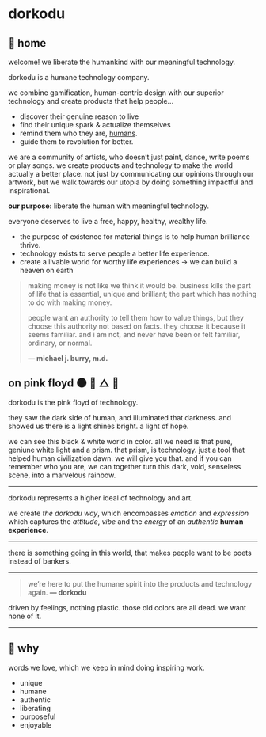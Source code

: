 # dorkodu

## 🏡 home

welcome!
we liberate the humankind with our meaningful technology.

dorkodu is a humane technology company.

we combine gamification, human-centric design with our superior technology
and create products that help people...

- discover their genuine reason to live
- find their unique spark & actualize themselves
- remind them who they are, <u>humans</u>.
- guide them to revolution for better.

we are a community of artists, who doesn’t just paint, dance, write poems or play songs. we create products and technology to make the world actually a better place. not just by communicating our opinions through our artwork, but we walk towards our utopia by doing something impactful and inspirational.

**our purpose:** liberate the human with meaningful technology.

everyone deserves to live a free, happy, healthy, wealthy life.

- the purpose of existence for material things is to help human brilliance thrive.
- technology exists to serve people a better life experience.
- create a livable world for worthy life experiences -> we can build a heaven on earth

> making money is not like we think it would be.
> business kills the part of life that is essential, unique and brilliant;
> the part which has nothing to do with making money.
>
> people want an authority to tell them how to value things, 
> but they choose this authority not based on facts. 
> they choose it because it seems familiar. 
> and i am not, and never have been or felt familiar, ordinary, or normal.
>
> **— michael j. burry, m.d.**

## on pink floyd 🌑 🌈 △ 🧱

dorkodu is the pink floyd of technology.

they saw the dark side of human, and illuminated that darkness.
and showed us there is a light shines bright. a light of hope.

we can see this black & white world in color.
all we need is that pure, geniune white light and a prism.
that prism, is technology. just a tool that helped human civilization dawn.
we will give you that.
and if you can remember who you are,
we can together turn this dark, void, senseless scene,
into a marvelous rainbow.

---

dorkodu represents a higher ideal of technology and art.

we create *the dorkodu way*, which encompasses *emotion* and *expression*
which captures the *attitude*, *vibe* and the *energy* of an *authentic* **human experience**.

---

there is something going in this world,
that makes people want to be poets instead of bankers.

---

> we’re here to put the humane spirit into the products and technology again.
> **— dorkodu**

driven by feelings, nothing plastic.
those old colors are all dead.
we want none of it.

---

## 💚 why

words we love, which we keep in mind doing inspiring work.

- unique
- humane
- authentic
- liberating
- purposeful
- enjoyable
